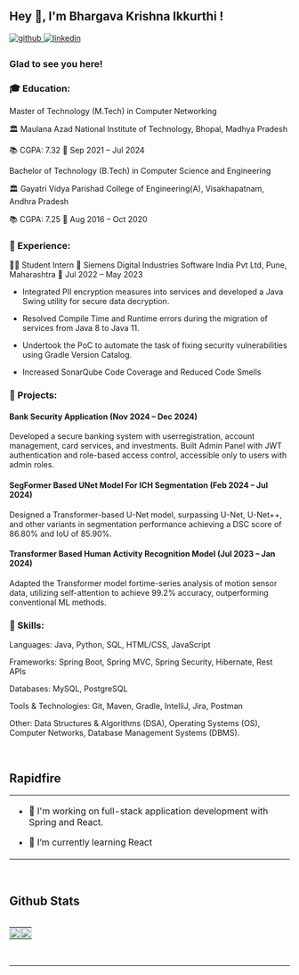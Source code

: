 ## Hey 👋, I'm Bhargava Krishna Ikkurthi !  
  

<a href="https://github.com/bhargavikkurthi" target="_blank">
<img src=https://img.shields.io/badge/github-%2324292e.svg?&style=for-the-badge&logo=github&logoColor=white alt=github style="margin-bottom: 5px;" />
</a>

<a href="https://linkedin.com/in/bhargava-krishna-ikkurthi" target="_blank">
<img src=https://img.shields.io/badge/linkedin-%231E77B5.svg?&style=for-the-badge&logo=linkedin&logoColor=white alt=linkedin style="margin-bottom: 5px;" />
</a>

<!-- <a href="https://instagram.com/karthikredddyy" target="_blank">
<img src=https://img.shields.io/badge/instagram-%23000000.svg?&style=for-the-badge&logo=instagram&logoColor=white alt=instagram style="margin-bottom: 5px;" />
</a>
<a href="https://www.kaggle.com/karthikreddy77" target="_blank">
<img src=https://img.shields.io/badge/kaggle-%2344BAE8.svg?&style=for-the-badge&logo=kaggle&logoColor=white alt=kaggle style="margin-bottom: 5px;" />
</a>
<a href="https://medium.com/@basupallykarthikreddy" target="_blank">
<img src=https://img.shields.io/badge/medium-%23292929.svg?&style=for-the-badge&logo=medium&logoColor=white alt=medium style="margin-bottom: 5px;" />
</a>   -->
  



### Glad to see you here!  
### 🎓 Education:

 Master of Technology (M.Tech) in Computer Networking

 🏛️ Maulana Azad National Institute of Technology, Bhopal, Madhya Pradesh

📚 CGPA: 7.32
📅 Sep 2021 – Jul 2024


 Bachelor of Technology (B.Tech) in Computer Science and Engineering

🏛️ Gayatri Vidya Parishad College of Engineering(A), Visakhapatnam, Andhra Pradesh

📚 CGPA: 7.25
📅 Aug 2016 – Oct 2020


### 💼  Experience:

👨‍💻 Student Intern 🏢 Siemens Digital Industries Software India Pvt Ltd, Pune, Maharashtra 📆 Jul 2022 – May 2023

* Integrated PII encryption measures into services and developed a Java Swing utility for secure data decryption.

* Resolved Compile Time and Runtime errors during the migration of services from Java 8 to Java 11.

* Undertook the PoC to automate the task of fixing security vulnerabilities using Gradle Version Catalog.

* Increased SonarQube Code Coverage and Reduced Code Smells


### 🚀 Projects:

####  Bank Security Application (Nov 2024 – Dec 2024)

Developed a secure banking system with userregistration, account management, card services, and investments.
Built Admin Panel with JWT authentication and role-based access control, accessible only to users with admin roles.

####  SegFormer Based UNet Model For ICH Segmentation (Feb 2024 – Jul 2024)

Designed a Transformer-based U-Net model, surpassing U-Net, U-Net++, and other variants in segmentation
performance achieving a DSC score of 86.80% and IoU of 85.90%.

####  Transformer Based Human Activity Recognition Model (Jul 2023 – Jan 2024)

Adapted the Transformer model fortime-series analysis of motion sensor data, utilizing self-attention to achieve
99.2% accuracy, outperforming conventional ML methods.


### 🔧 Skills:

Languages: Java, Python, SQL, HTML/CSS, JavaScript

Frameworks: Spring Boot, Spring MVC, Spring Security, Hibernate, Rest APIs

Databases: MySQL, PostgreSQL

Tools & Technologies: Git, Maven, Gradle, IntelliJ, Jira, Postman

Other: Data Structures & Algorithms (DSA), Operating Systems (OS), Computer Networks, Database Management Systems (DBMS).  

<br/>  


## Rapidfire  
<table><tr><td valign="top" width="100%">

- 🔭 I'm working on full-stack application development with Spring and React.  
  
- 🌱 I’m currently learning React


</td></tr></table>  

<br/>  


## Github Stats  
<div style="overflow-x: hidden;">
  <table style="width: 100%; border-collapse: collapse;">
    <tr>
      <td valign="top" style="width: 50%; padding: 0;">
        <img src="https://github-readme-stats.vercel.app/api?username=bhargavikkurthi&show_icons=true&count_private=true&hide_border=true" style="width: 100%;" />
      </td>
      <td valign="top" style="width: 50%; padding: 0;">
        <img src="https://github-readme-stats.vercel.app/api/top-langs/?username=bhargavikkurthi&hide_border=true&layout=compact" style="width: 100%;" />
      </td>
    </tr>
  </table>
</div>


<br/>  

----
